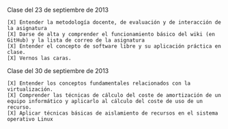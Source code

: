 Clase del 23 de septiembre de 2013

    [X] Entender la metodología docente, de evaluación y de interacción de la asignatura
    [X] Darse de alta y comprender el funcionamiento básico del wiki (en GitHub) y la lista de correo de la asignatura
    [X] Entender el concepto de software libre y su aplicación práctica en clase.
    [X] Vernos las caras.

Clase del 30 de septiembre de 2013

    [X] Entender los conceptos fundamentales relacionados con la virtualización.
    [X] Comprender las técnicas de cálculo del coste de amortización de un equipo informático y aplicarlo al cálculo del coste de uso de un recurso.
    [X] Aplicar técnicas básicas de aislamiento de recursos en el sistema operativo Linux
